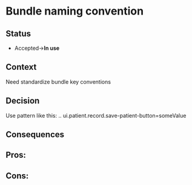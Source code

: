 # Bundle naming convention

## Status

- Accepted->**In use**

## Context

Need standardize bundle key conventions

## Decision

Use pattern like this:
<module>.<feature>.<action>
ui.patient.record.save-patient-button=someValue

## Consequences

**Pros:**
-

**Cons:**
-


